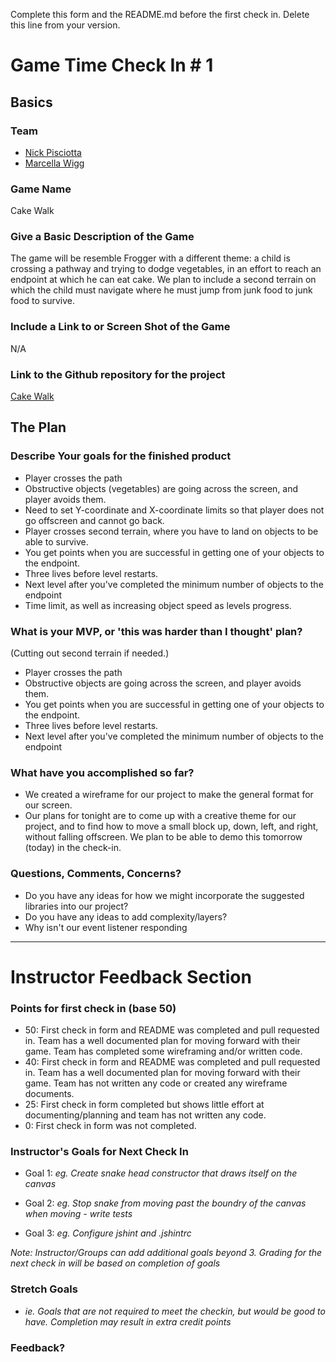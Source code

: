 Complete this form and the README.md before the first check in. Delete this line from your version.

# Game Time Check In # 1

## Basics

### Team
- [Nick Pisciotta](https://github.com/nickpisciotta)
- [Marcella Wigg](https://github.com/marcellawigg)

### Game Name

Cake Walk


### Give a Basic Description of the Game

The game will be resemble Frogger with a different theme: a child is crossing a pathway and trying to dodge vegetables, in an effort to reach an endpoint at which he can eat cake. We plan to include a second terrain on which the child must navigate where he must jump from junk food to junk food to survive.

### Include a Link to or Screen Shot of the Game

N/A

### Link to the Github repository for the project
[Cake Walk](https://github.com/nickpisciotta/game-time)

## The Plan

### Describe Your goals for the finished product

- Player crosses the path
- Obstructive objects (vegetables) are going across the screen, and player avoids them.
- Need to set Y-coordinate and X-coordinate limits so that player does not go offscreen and cannot go back.
- Player crosses second terrain, where you have to land on objects to be able to survive.
- You get points when you are successful in getting one of your objects to the endpoint.
- Three lives before level restarts.
- Next level after you've completed the minimum number of objects to the endpoint
- Time limit, as well as increasing object speed as levels progress.

### What is your MVP, or 'this was harder than I thought' plan?

(Cutting out second terrain if needed.)
- Player crosses the path
- Obstructive objects are going across the screen, and player avoids them.
- You get points when you are successful in getting one of your objects to the endpoint.
- Three lives before level restarts.
- Next level after you've completed the minimum number of objects to the endpoint

### What have you accomplished so far?

- We created a wireframe for our project to make the general format for our screen.
- Our plans for tonight are to come up with a creative theme for our project, and to find how to move a small block up, down, left, and right, without falling offscreen. We plan to be able to demo this tomorrow (today) in the check-in.

### Questions, Comments, Concerns?

* Do you have any ideas for how we might incorporate the suggested libraries into our project?
* Do you have any ideas to add complexity/layers?
* Why isn't our event listener responding

-----

# Instructor Feedback Section

### Points for first check in (base 50)

* 50: First check in form and README was completed and pull requested in. Team has a well documented plan for moving forward with their game. Team has completed some wireframing and/or written code.
* 40: First check in form and README was completed and pull requested in. Team has a well documented plan for moving forward with their game. Team has not written any code or created any wireframe documents.
* 25: First check in form completed but shows little effort at documenting/planning and team has not written any code.
* 0: First check in form was not completed.

### Instructor's Goals for Next Check In

* Goal 1: _eg. Create snake head constructor that draws itself on the canvas_

* Goal 2: _eg. Stop snake from moving past the boundry of the canvas when moving - write tests_

* Goal 3: _eg. Configure jshint and .jshintrc_

_Note: Instructor/Groups can add additional goals beyond 3. Grading for the next check in will be based on completion of goals_

### Stretch Goals

* _ie. Goals that are not required to meet the checkin, but would be good to have. Completion may result in extra credit points_

### Feedback?
